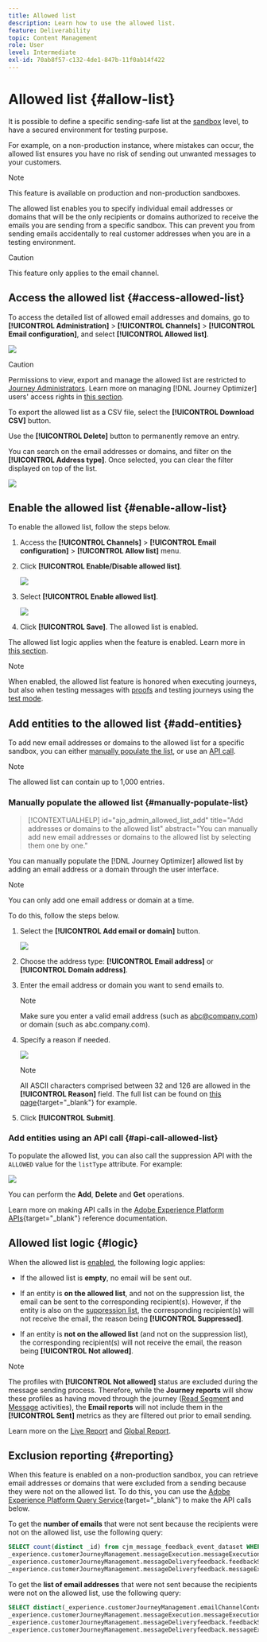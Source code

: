 ```yaml
---
title: Allowed list
description: Learn how to use the allowed list.
feature: Deliverability
topic: Content Management
role: User
level: Intermediate
exl-id: 70ab8f57-c132-4de1-847b-11f0ab14f422
---
```

# Allowed list {#allow-list}

It is possible to define a specific sending-safe list at the [sandbox](../administration/sandboxes.md) level, to have a secured environment for testing purpose.

For example, on a non-production instance, where mistakes can occur, the allowed list ensures you have no risk of sending out unwanted messages to your customers.

>[!NOTE]
>
>This feature is available on production and non-production sandboxes.

The allowed list enables you to specify individual email addresses or domains that will be the only recipients or domains authorized to receive the emails you are sending from a specific sandbox. This can prevent you from sending emails accidentally to real customer addresses when you are in a testing environment.

>[!CAUTION]
>
>This feature only applies to the email channel.

## Access the allowed list {#access-allowed-list}

To access the detailed list of allowed email addresses and domains, go to **[!UICONTROL Administration]** > **[!UICONTROL Channels]** > **[!UICONTROL Email configuration]**, and select **[!UICONTROL Allowed list]**.

![](assets/allow-list-access.png)

>[!CAUTION]
>
>Permissions to view, export and manage the allowed list are restricted to [Journey Administrators](../administration/ootb-product-profiles.md#journey-administrator). Learn more on managing [!DNL Journey Optimizer] users' access rights in [this section](../administration/permissions-overview.md).

To export the allowed list as a CSV file, select the **[!UICONTROL Download CSV]** button.

Use the **[!UICONTROL Delete]** button to permanently remove an entry.

You can search on the email addresses or domains, and filter on the **[!UICONTROL Address type]**. Once selected, you can clear the filter displayed on top of the list.

![](assets/allowed-list-filtering-example.png)

## Enable the allowed list {#enable-allow-list}

To enable the allowed list, follow the steps below.

1. Access the  **[!UICONTROL Channels]** > **[!UICONTROL Email configuration]** > **[!UICONTROL Allow list]** menu.

1. Click **[!UICONTROL Enable/Disable allowed list]**.

    ![](assets/allow-list-edit.png)

1. Select **[!UICONTROL Enable allowed list]**.

    ![](assets/allow-list-enable.png)

1. Click **[!UICONTROL Save]**. The allowed list is enabled.

The allowed list logic applies when the feature is enabled. Learn more in [this section](#logic).

>[!NOTE]
>
>When enabled, the allowed list feature is honored when executing journeys, but also when testing messages with [proofs](../design/preview.md#send-proofs) and testing journeys using the [test mode](../building-journeys/testing-the-journey.md).

## Add entities to the allowed list {#add-entities}

To add new email addresses or domains to the allowed list for a specific sandbox, you can either [manually populate the list](#manually-populate-list), or use an [API call](#api-call-allowed-list).

>[!NOTE]
>
>The allowed list can contain up to 1,000 entries.

### Manually populate the allowed list {#manually-populate-list}

>[!CONTEXTUALHELP]
>id="ajo_admin_allowed_list_add"
>title="Add addresses or domains to the allowed list"
>abstract="You can manually add new email addresses or domains to the allowed list by selecting them one by one."

You can manually populate the [!DNL Journey Optimizer] allowed list by adding an email address or a domain through the user interface.

>[!NOTE]
>
>You can only add one email address or domain at a time.

To do this, follow the steps below.

1. Select the **[!UICONTROL Add email or domain]** button.

    ![](assets/allowed-list-add-email.png)

1. Choose the address type: **[!UICONTROL Email address]** or **[!UICONTROL Domain address]**.

1. Enter the email address or domain you want to send emails to.

    >[!NOTE]
    >
    >Make sure you enter a valid email address (such as abc@company.com) or domain (such as abc.company.com).

1. Specify a reason if needed.

    ![](assets/allowed-list-add-email-address.png)

    >[!NOTE]
    >
    >All ASCII characters comprised between 32 and 126 are allowed in the **[!UICONTROL Reason]** field. The full list can be found on [this page](https://en.wikipedia.org/wiki/Wikipedia:ASCII#ASCII_printable_characters){target="_blank"} for example.

1. Click **[!UICONTROL Submit]**.

### Add entities using an API call {#api-call-allowed-list}

To populate the allowed list, you can also call the suppression API with the `ALLOWED` value for the `listType` attribute. For example:

![](assets/allow-list-api.png)

You can perform the **Add**, **Delete** and **Get** operations.

Learn more on making API calls in the [Adobe Experience Platform APIs](https://experienceleague.adobe.com/docs/experience-platform/landing/platform-apis/api-guide.html){target="_blank"} reference documentation.

## Allowed list logic {#logic}

When the allowed list is [enabled](#enable-allow-list), the following logic applies:

* If the allowed list is **empty**, no email will be sent out.

* If an entity is **on the allowed list**, and not on the suppression list, the email can be sent to the corresponding recipient(s). However, if the entity is also on the [suppression list](../reports/suppression-list.md), the corresponding recipient(s) will not receive the email, the reason being **[!UICONTROL Suppressed]**.

* If an entity is **not on the allowed list** (and not on the suppression list), the corresponding recipient(s) will not receive the email, the reason being **[!UICONTROL Not allowed]**.

>[!NOTE]
>
>The profiles with **[!UICONTROL Not allowed]** status are excluded during the message sending process. Therefore, while the **Journey reports** will show these profiles as having moved through the journey ([Read Segment](../building-journeys/read-segment.md) and [Message](../building-journeys/journeys-message.md) activities), the **Email reports** will not include them in the **[!UICONTROL Sent]** metrics as they are filtered out prior to email sending.
>
>Learn more on the [Live Report](../reports/live-report.md) and [Global Report](../reports/global-report.md).

## Exclusion reporting {#reporting}

When this feature is enabled on a non-production sandbox, you can retrieve email addresses or domains that were excluded from a sending because they were not on the allowed list. To do this, you can use the [Adobe Experience Platform Query Service](https://experienceleague.adobe.com/docs/experience-platform/query/api/getting-started.html){target="_blank"} to make the API calls below.

To get the **number of emails** that were not sent because the recipients were not on the allowed list, use the following query:

```sql
SELECT count(distinct _id) from cjm_message_feedback_event_dataset WHERE
_experience.customerJourneyManagement.messageExecution.messageExecutionID = '<MESSAGE_EXECUTION_ID>' AND
_experience.customerJourneyManagement.messageDeliveryfeedback.feedbackStatus = 'exclude' AND
_experience.customerJourneyManagement.messageDeliveryfeedback.messageExclusion.reason = 'EmailNotAllowed'
```

To get the **list of email addresses** that were not sent because the recipients were not on the allowed list, use the following query:

```sql
SELECT distinct(_experience.customerJourneyManagement.emailChannelContext.address) from cjm_message_feedback_event_dataset WHERE
_experience.customerJourneyManagement.messageExecution.messageExecutionID IS NOT NULL AND
_experience.customerJourneyManagement.messageDeliveryfeedback.feedbackStatus = 'exclude' AND
_experience.customerJourneyManagement.messageDeliveryfeedback.messageExclusion.reason = 'EmailNotAllowed'
```
